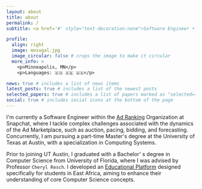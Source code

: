 ```yaml
---
layout: about
title: about
permalink: /
subtitle: <a href='#' style="text-decoration:none">Software Engineer • Systems Researcher</a>

profile:
  align: right
  image: mosugal.jpg
  image_circular: false # crops the image to make it circular
  more_info: >
    <p>Minneapolis, MN</p>
    <p>Languages: 🇸🇴 🇦🇪 🇺🇸</p>

news: true # includes a list of news items
latest_posts: true # includes a list of the newest posts
selected_papers: true # includes a list of papers marked as "selected={true}"
social: true # includes social icons at the bottom of the page
---
```


I'm currently a Software Engineer within the [Ad Ranking](https://eng.snap.com/machine-learning-snap-ad-ranking) Organization at Snapchat, where I tackle complex challenges associated with the dynamics of the Ad Marketplace, such as auction, pacing, bidding, and forecasting. Concurrently, I am pursuing a part-time Master's degree at the University of Texas at Austin, with a specialization in Computing Systems.

Prior to joining UT Austin, I graduated with a Bachelor' s degree in Computer Science from University of Florida, where I was advised by Professor `Cheryl Resch`. I developed an [Educational Platform](https://github.com/CIS4914) designed specifically for students in East Africa, aiming to enhance their understanding of core Computer Science concepts.